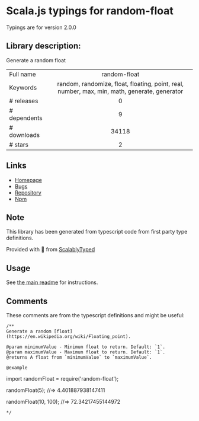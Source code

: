
# Scala.js typings for random-float

Typings are for version 2.0.0

## Library description:
Generate a random float

|                    |                 |
| ------------------ | :-------------: |
| Full name          | random-float |
| Keywords           | random, randomize, float, floating, point, real, number, max, min, math, generate, generator |
| # releases         | 0 |
| # dependents       | 9 |
| # downloads        | 34118 |
| # stars            | 2 |

## Links
- [Homepage](https://github.com/sindresorhus/random-float#readme)
- [Bugs](https://github.com/sindresorhus/random-float/issues)
- [Repository](https://github.com/sindresorhus/random-float)
- [Npm](https://www.npmjs.com/package/random-float)
    


## Note
This library has been generated from typescript code from first party type definitions.

Provided with :purple_heart: from [ScalablyTyped](https://github.com/oyvindberg/ScalablyTyped)

## Usage
See [the main readme](../../readme.md) for instructions.

## Comments

These comments are from the typescript definitions and might be useful:
```
/**
Generate a random [float](https://en.wikipedia.org/wiki/Floating_point).

@param minimumValue - Minimum float to return. Default: `1`.
@param maximumValue - Maximum float to return. Default: `1`.
@returns A float from `minimumValue` to `maximumValue`.

@example
```
import randomFloat = require('random-float');

randomFloat(5);
//=> 4.401887938147411

randomFloat(10, 100);
//=> 72.34217455144972
```
*/

```

